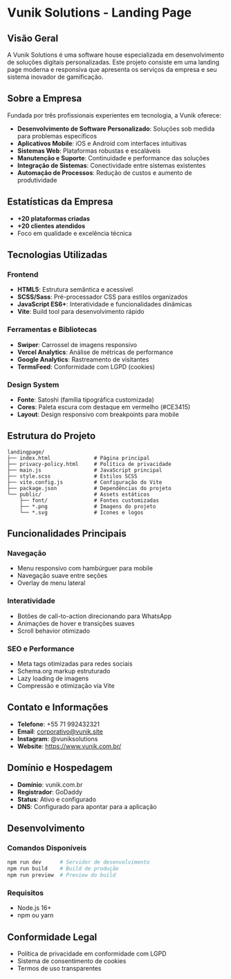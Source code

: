 # Vunik Solutions - Landing Page

## Visão Geral

A Vunik Solutions é uma software house especializada em desenvolvimento de soluções digitais personalizadas. Este projeto consiste em uma landing page moderna e responsiva que apresenta os serviços da empresa e seu sistema inovador de gamificação.

## Sobre a Empresa

Fundada por três profissionais experientes em tecnologia, a Vunik oferece:
- **Desenvolvimento de Software Personalizado**: Soluções sob medida para problemas específicos
- **Aplicativos Mobile**: iOS e Android com interfaces intuitivas
- **Sistemas Web**: Plataformas robustas e escaláveis
- **Manutenção e Suporte**: Continuidade e performance das soluções
- **Integração de Sistemas**: Conectividade entre sistemas existentes
- **Automação de Processos**: Redução de custos e aumento de produtividade



## Estatísticas da Empresa

- **+20 plataformas criadas**
- **+20 clientes atendidos**
- Foco em qualidade e excelência técnica

## Tecnologias Utilizadas

### Frontend
- **HTML5**: Estrutura semântica e acessível
- **SCSS/Sass**: Pré-processador CSS para estilos organizados
- **JavaScript ES6+**: Interatividade e funcionalidades dinâmicas
- **Vite**: Build tool para desenvolvimento rápido

### Ferramentas e Bibliotecas
- **Swiper**: Carrossel de imagens responsivo
- **Vercel Analytics**: Análise de métricas de performance
- **Google Analytics**: Rastreamento de visitantes
- **TermsFeed**: Conformidade com LGPD (cookies)

### Design System
- **Fonte**: Satoshi (família tipográfica customizada)
- **Cores**: Paleta escura com destaque em vermelho (#CE3415)
- **Layout**: Design responsivo com breakpoints para mobile

## Estrutura do Projeto

```
landingpage/
├── index.html              # Página principal
├── privacy-policy.html     # Política de privacidade
├── main.js                 # JavaScript principal
├── style.scss              # Estilos SCSS
├── vite.config.js          # Configuração do Vite
├── package.json            # Dependências do projeto
└── public/                 # Assets estáticos
    ├── font/               # Fontes customizadas
    ├── *.png               # Imagens do projeto
    └── *.svg               # Ícones e logos
```

## Funcionalidades Principais

### Navegação
- Menu responsivo com hambúrguer para mobile
- Navegação suave entre seções
- Overlay de menu lateral

### Interatividade
- Botões de call-to-action direcionando para WhatsApp
- Animações de hover e transições suaves
- Scroll behavior otimizado

### SEO e Performance
- Meta tags otimizadas para redes sociais
- Schema.org markup estruturado
- Lazy loading de imagens
- Compressão e otimização via Vite

## Contato e Informações

- **Telefone**: +55 71 992432321
- **Email**: corporativo@vunik.site
- **Instagram**: @vuniksolutions
- **Website**: https://www.vunik.com.br/

## Domínio e Hospedagem

- **Domínio**: vunik.com.br
- **Registrador**: GoDaddy
- **Status**: Ativo e configurado
- **DNS**: Configurado para apontar para a aplicação

## Desenvolvimento

### Comandos Disponíveis
```bash
npm run dev      # Servidor de desenvolvimento
npm run build    # Build de produção
npm run preview  # Preview do build
```

### Requisitos
- Node.js 16+
- npm ou yarn

## Conformidade Legal

- Política de privacidade em conformidade com LGPD
- Sistema de consentimento de cookies
- Termos de uso transparentes
